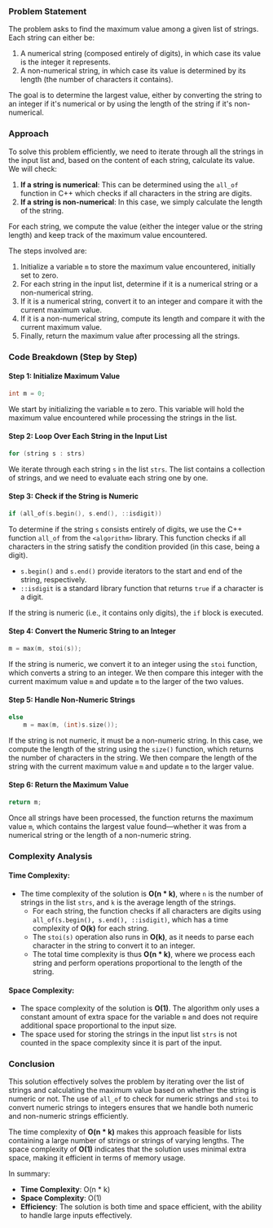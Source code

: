 ### Problem Statement

The problem asks to find the maximum value among a given list of strings. Each string can either be:
1. A numerical string (composed entirely of digits), in which case its value is the integer it represents.
2. A non-numerical string, in which case its value is determined by its length (the number of characters it contains).

The goal is to determine the largest value, either by converting the string to an integer if it's numerical or by using the length of the string if it's non-numerical.

### Approach

To solve this problem efficiently, we need to iterate through all the strings in the input list and, based on the content of each string, calculate its value. We will check:
1. **If a string is numerical**: This can be determined using the `all_of` function in C++ which checks if all characters in the string are digits.
2. **If a string is non-numerical**: In this case, we simply calculate the length of the string.
   
For each string, we compute the value (either the integer value or the string length) and keep track of the maximum value encountered.

The steps involved are:
1. Initialize a variable `m` to store the maximum value encountered, initially set to zero.
2. For each string in the input list, determine if it is a numerical string or a non-numerical string.
3. If it is a numerical string, convert it to an integer and compare it with the current maximum value.
4. If it is a non-numerical string, compute its length and compare it with the current maximum value.
5. Finally, return the maximum value after processing all the strings.

### Code Breakdown (Step by Step)

#### Step 1: Initialize Maximum Value

```cpp
int m = 0;
```

We start by initializing the variable `m` to zero. This variable will hold the maximum value encountered while processing the strings in the list.

#### Step 2: Loop Over Each String in the Input List

```cpp
for (string s : strs)
```

We iterate through each string `s` in the list `strs`. The list contains a collection of strings, and we need to evaluate each string one by one.

#### Step 3: Check if the String is Numeric

```cpp
if (all_of(s.begin(), s.end(), ::isdigit))
```

To determine if the string `s` consists entirely of digits, we use the C++ function `all_of` from the `<algorithm>` library. This function checks if all characters in the string satisfy the condition provided (in this case, being a digit).

- `s.begin()` and `s.end()` provide iterators to the start and end of the string, respectively.
- `::isdigit` is a standard library function that returns `true` if a character is a digit.

If the string is numeric (i.e., it contains only digits), the `if` block is executed.

#### Step 4: Convert the Numeric String to an Integer

```cpp
m = max(m, stoi(s));
```

If the string is numeric, we convert it to an integer using the `stoi` function, which converts a string to an integer. We then compare this integer with the current maximum value `m` and update `m` to the larger of the two values.

#### Step 5: Handle Non-Numeric Strings

```cpp
else
    m = max(m, (int)s.size());
```

If the string is not numeric, it must be a non-numeric string. In this case, we compute the length of the string using the `size()` function, which returns the number of characters in the string. We then compare the length of the string with the current maximum value `m` and update `m` to the larger value.

#### Step 6: Return the Maximum Value

```cpp
return m;
```

Once all strings have been processed, the function returns the maximum value `m`, which contains the largest value found—whether it was from a numerical string or the length of a non-numeric string.

### Complexity Analysis

#### Time Complexity:
- The time complexity of the solution is **O(n * k)**, where `n` is the number of strings in the list `strs`, and `k` is the average length of the strings.
  - For each string, the function checks if all characters are digits using `all_of(s.begin(), s.end(), ::isdigit)`, which has a time complexity of **O(k)** for each string.
  - The `stoi(s)` operation also runs in **O(k)**, as it needs to parse each character in the string to convert it to an integer.
  - The total time complexity is thus **O(n * k)**, where we process each string and perform operations proportional to the length of the string.

#### Space Complexity:
- The space complexity of the solution is **O(1)**. The algorithm only uses a constant amount of extra space for the variable `m` and does not require additional space proportional to the input size.
- The space used for storing the strings in the input list `strs` is not counted in the space complexity since it is part of the input.

### Conclusion

This solution effectively solves the problem by iterating over the list of strings and calculating the maximum value based on whether the string is numeric or not. The use of `all_of` to check for numeric strings and `stoi` to convert numeric strings to integers ensures that we handle both numeric and non-numeric strings efficiently.

The time complexity of **O(n * k)** makes this approach feasible for lists containing a large number of strings or strings of varying lengths. The space complexity of **O(1)** indicates that the solution uses minimal extra space, making it efficient in terms of memory usage.

In summary:
- **Time Complexity**: O(n * k)
- **Space Complexity**: O(1)
- **Efficiency**: The solution is both time and space efficient, with the ability to handle large inputs effectively.